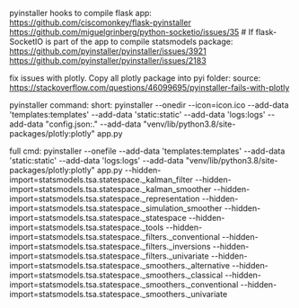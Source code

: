 pyinstaller hooks to compile flask app:
https://github.com/ciscomonkey/flask-pyinstaller
https://github.com/miguelgrinberg/python-socketio/issues/35  # If flask-SocketIO is part of the app
to compile statsmodels package:
https://github.com/pyinstaller/pyinstaller/issues/3921
https://github.com/pyinstaller/pyinstaller/issues/2183

fix issues with plotly. Copy all plotly package into pyi folder:
source: https://stackoverflow.com/questions/46099695/pyinstaller-fails-with-plotly


pyinstaller command:
short: pyinstaller --onedir --icon=icon.ico --add-data 'templates:templates' --add-data 'static:static' --add-data 'logs:logs' --add-data "config.json:." --add-data "venv/lib/python3.8/site-packages/plotly:plotly" app.py

full cmd:
pyinstaller --onefile --add-data 'templates:templates' --add-data 'static:static' --add-data 'logs:logs' --add-data "venv/lib/python3.8/site-packages/plotly:plotly" app.py --hidden-import=statsmodels.tsa.statespace._kalman_filter --hidden-import=statsmodels.tsa.statespace._kalman_smoother --hidden-import=statsmodels.tsa.statespace._representation --hidden-import=statsmodels.tsa.statespace._simulation_smoother --hidden-import=statsmodels.tsa.statespace._statespace --hidden-import=statsmodels.tsa.statespace._tools --hidden-import=statsmodels.tsa.statespace._filters._conventional --hidden-import=statsmodels.tsa.statespace._filters._inversions --hidden-import=statsmodels.tsa.statespace._filters._univariate --hidden-import=statsmodels.tsa.statespace._smoothers._alternative --hidden-import=statsmodels.tsa.statespace._smoothers._classical --hidden-import=statsmodels.tsa.statespace._smoothers._conventional --hidden-import=statsmodels.tsa.statespace._smoothers._univariate
